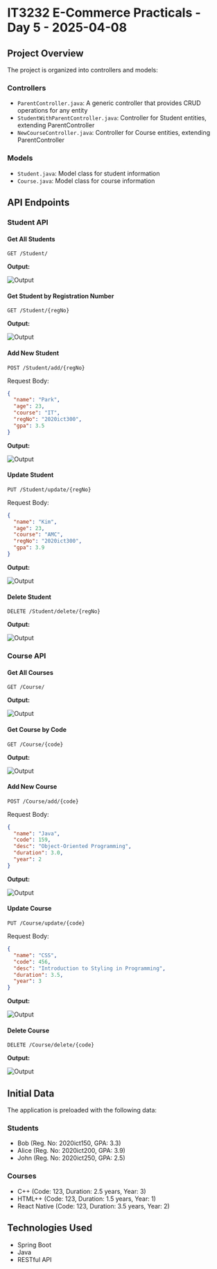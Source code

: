 # IT3232 E-Commerce Practicals - Day 5 - 2025-04-08

## Project Overview

The project is organized into controllers and models:

### Controllers
- `ParentController.java`: A generic controller that provides CRUD operations for any entity
- `StudentWithParentController.java`: Controller for Student entities, extending ParentController
- `NewCourseController.java`: Controller for Course entities, extending ParentController

### Models
- `Student.java`: Model class for student information
- `Course.java`: Model class for course information

## API Endpoints

### Student API

#### Get All Students
```
GET /Student/
```
**Output:**

![Output](./1.GetAllStudents.png) 

#### Get Student by Registration Number
```
GET /Student/{regNo}
```
**Output:**

![Output](./2.GetOneStudent.png) 

#### Add New Student
```
POST /Student/add/{regNo}
```
Request Body:
```json
{
  "name": "Park",
  "age": 23,
  "course": "IT",
  "regNo": "2020ict300",
  "gpa": 3.5
}
```
**Output:**

![Output](./3.AddStudent.png) 

#### Update Student
```
PUT /Student/update/{regNo}
```
Request Body:
```json
{
  "name": "Kim",
  "age": 23,
  "course": "AMC",
  "regNo": "2020ict300",
  "gpa": 3.9
}
```
**Output:**

![Output](./4.UpdateStudent.png)

#### Delete Student
```
DELETE /Student/delete/{regNo}
```
**Output:**

![Output](./5.DeleteStudent.png)

### Course API

#### Get All Courses
```
GET /Course/
```
**Output:**

![Output](./6.GetAllCourses.png)

#### Get Course by Code
```
GET /Course/{code}
```
**Output:**

![Output](./7.GetOneCourse.png)

#### Add New Course
```
POST /Course/add/{code}
```
Request Body:
```json
{
  "name": "Java",
  "code": 159,
  "desc": "Object-Oriented Programming",
  "duration": 3.0,
  "year": 2
}
```
**Output:**

![Output](./8.AddCourse.png)

#### Update Course
```
PUT /Course/update/{code}
```
Request Body:
```json
{
  "name": "CSS",
  "code": 456,
  "desc": "Introduction to Styling in Programming",
  "duration": 3.5,
  "year": 3
}
```
**Output:**

![Output](./9.UpdateCourse.png)

#### Delete Course
```
DELETE /Course/delete/{code}
```
**Output:**

![Output](./10.DeleteCourse.png)

## Initial Data

The application is preloaded with the following data:

### Students
- Bob (Reg. No: 2020ict150, GPA: 3.3)
- Alice (Reg. No: 2020ict200, GPA: 3.9)
- John (Reg. No: 2020ict250, GPA: 2.5)

### Courses
- C++ (Code: 123, Duration: 2.5 years, Year: 3)
- HTML++ (Code: 123, Duration: 1.5 years, Year: 1)
- React Native (Code: 123, Duration: 3.5 years, Year: 2)

## Technologies Used
- Spring Boot
- Java
- RESTful API